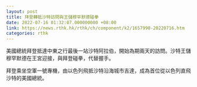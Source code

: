 ```yaml
---
layout: post
title: 拜登轉抵沙特訪問與王儲穆罕默德碰拳
date: 2022-07-16 01:32:07.000000000 +08:00
link: https://news.rthk.hk/rthk/ch/component/k2/1657990-20220716.htm
categories: rthk
---
```


美國總統拜登抵達中東之行最後一站沙特阿拉伯，開始為期兩天的訪問。沙特王儲穆罕默德在王宮迎接，與拜登碰拳，代替握手。

拜登乘坐空軍一號專機，由以色列飛抵沙特沿海城市吉達，成為首位從以色列直飛沙特的美國總統。
